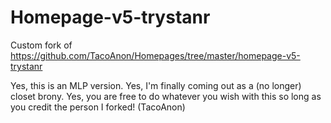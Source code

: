 # Homepage-v5-trystanr
Custom fork of https://github.com/TacoAnon/Homepages/tree/master/homepage-v5-trystanr

Yes, this is an MLP version.
Yes, I'm finally coming out as a (no longer) closet brony.
Yes, you are free to do whatever you wish with this so long as you credit the person I forked! (TacoAnon)
